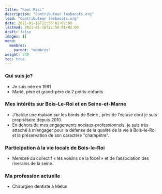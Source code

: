 ```yaml
---
title: "Raul Risi"
description: "Contributeur lesbacots.org"
lead: "Contributeur lesbacots.org"
date: 2021-01-16T22:56:01+02:00
lastmod: 2021-01-16T22:56:01+02:00
draft: false
images: []
menu:
  membres:
    parent: "membres"
weight: 340
toc: true
---
```


### Qui suis je?

- Je suis née en 1961
- Marié, père et grand-père de 2 petits-enfants 

### Mes intérêts sur Bois-Le-Roi et en Seine-et-Marne

- J’habite une maison sur les bords de Seine , près de l’écluse dont je suis propriétaire depuis 2010.
- En dehors de mes engagements sociaux-professionnels, je suis très attaché à m’engager pour la défense de la qualité de la vie à Bois-le-Roi et la préservation de son caractère "champêtre".

### Participation à la vie locale de Bois-le-Roi

- Membre du collectif « les voisins de la focel » et de l’association des riverains de la seine.

### Ma profession actuelle

- Chirurgien dentiste à Melun